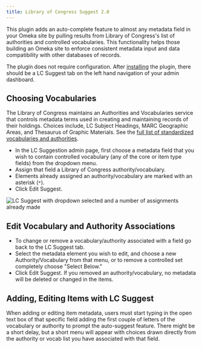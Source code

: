 ```yaml
---
title: Library of Congress Suggest 2.0
---
```

This plugin adds an auto-complete feature to almost any metadata field in your Omeka site by pulling results from Library of Congress's list of authorities and controlled vocabularies. This functionality helps those building an Omeka site to enforce consistent metadata input and data compatibility with other databases of records.

The plugin does not require configuration. After [installing](../Managing_Plugins_2.md#installing-a-plugin) the plugin, there should be a LC Suggest tab on the left hand navigation of your admin dashboard.

## Choosing Vocabularies

The Library of Congress maintains an Authorities and Vocabularies service that controls metadata terms used in creating and maintaining records of their holdings. Choices include, LC Subject Headings, MARC Geographic Areas, and Thesaurus of Graphic Materials. See the [full list of standardized vocabularies and authorities](http://id.loc.gov/).

-   In the LC Suggestion admin page, first choose a metadata field that you wish to contain controlled vocabulary (any of the core or item type fields) from the dropdown menu.
-   Assign that field a Library of Congress authority/vocabulary.
-   Elements already assigned an authority/vocabulary are marked with an asterisk (`*`).
-   Click Edit Suggest.

![LC Suggest with dropdown selected and a number of assignments already made](../doc_files/plugin_omages/LCSuggest.png)


## Edit Vocabulary and Authority Associations

-   To change or remove a vocabulary/authority associated with a field go back to the LC Suggest tab.
-   Select the metadata element you wish to edit, and choose a new Authority/Vocabulary from that menu, or to remove a controlled set completely choose "Select Below."
-   Click Edit Suggest. If you removed an authority/vocabulary, no metadata will be deleted or changed in the items.

## Adding, Editing Items with LC Suggest 
When adding or editing item metadata, users must start typing in the open text box of that specific field adding the first couple of letters of the vocabulary or authority to prompt the auto-suggest feature. There might be a short delay, but a short menu will appear with choices drawn directly from the authority or vocab list you have associated with that field.
